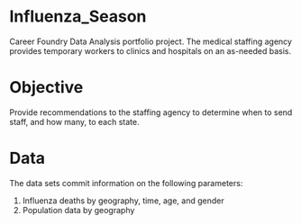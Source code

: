 # Influenza_Season
Career Foundry Data Analysis portfolio project. The medical staffing agency provides temporary workers to clinics and hospitals on an as-needed basis. 


# Objective 
Provide recommendations to the staffing agency to determine when to send staff, and how many, to each state.

# Data

The data sets commit information on the following parameters:

1. Influenza deaths by geography, time, age, and gender
2. Population data by geography

